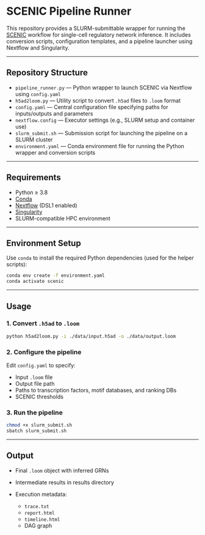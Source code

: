 # SCENIC Pipeline Runner

This repository provides a SLURM-submittable wrapper for running the [SCENIC](https://github.com/aertslab/SCENICprotocol) workflow for single-cell regulatory network inference. It includes conversion scripts, configuration templates, and a pipeline launcher using Nextflow and Singularity.

---

## Repository Structure

* `pipeline_runner.py` — Python wrapper to launch SCENIC via Nextflow using `config.yaml`
* `h5ad2loom.py` — Utility script to convert `.h5ad` files to `.loom` format
* `config.yaml` — Central configuration file specifying paths for inputs/outputs and parameters
* `nextflow.config` — Executor settings (e.g., SLURM setup and container use)
* `slurm_submit.sh` — Submission script for launching the pipeline on a SLURM cluster
* `environment.yaml` — Conda environment file for running the Python wrapper and conversion scripts

---

## Requirements

* Python ≥ 3.8
* [Conda](https://docs.conda.io/en/latest/)
* [Nextflow](https://www.nextflow.io/) (DSL1 enabled)
* [Singularity](https://sylabs.io/singularity/)
* SLURM-compatible HPC environment

---

## Environment Setup

Use `conda` to install the required Python dependencies (used for the helper scripts):

```bash
conda env create -f environment.yaml
conda activate scenic
```

---

## Usage

### 1. Convert `.h5ad` to `.loom`

```bash
python h5ad2loom.py -i ./data/input.h5ad -o ./data/output.loom
```

### 2. Configure the pipeline

Edit `config.yaml` to specify:

* Input `.loom` file
* Output file path
* Paths to transcription factors, motif databases, and ranking DBs
* SCENIC thresholds

### 3. Run the pipeline

```bash
chmod +x slurm_submit.sh
sbatch slurm_submit.sh
```

---

## Output

* Final `.loom` object with inferred GRNs
* Intermediate results in results directory
* Execution metadata:

  * `trace.txt`
  * `report.html`
  * `timeline.html`
  * DAG graph
